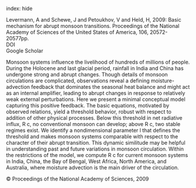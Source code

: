 index: hide

<div class="Citation">

  <div class="Citation-body">
    <div class="Citation-text">Levermann, A and Schewe, J and Petoukhov, V and Held, H, 2009: Basic mechanism for abrupt monsoon transitions. <span class="Article-journal">Proceedings of the National Academy of Sciences of the United States of America, </span><span class="Article-volume">106, </span>20572-20577pp.</div>
    <div class="Citation-links">
      <div class="CitationLink" data-href="https://doi.org/10.1073/pnas.0901414106">
        <div class="CitationLink-icon CitationLink-Doi"></div>
        <div class="CitationLink-text">DOI</div>
      </div>
      <div class="CitationLink" data-href="https://scholar.google.com/scholar?q=10.1073/pnas.0901414106">
        <div class="CitationLink-icon CitationLink-Scholar"></div>
        <div class="CitationLink-text">Google Scholar</div>
      </div>
    </div>
  </div>
</div>

Monsoon systems influence the livelihood of hundreds of millions of people. During the Holocene and last glacial period, rainfall in India and China has undergone strong and abrupt changes. Though details of monsoon circulations are complicated, observations reveal a defining moisture-advection feedback that dominates the seasonal heat balance and might act as an internal amplifier, leading to abrupt changes in response to relatively weak external perturbations. Here we present a minimal conceptual model capturing this positive feedback. The basic equations, motivated by observed relations, yield a threshold behavior, robust with respect to addition of other physical processes. Below this threshold in net radiative influx, R c, no conventional monsoon can develop; above R c, two stable regimes exist. We identify a nondimensional parameter l that defines the threshold and makes monsoon systems comparable with respect to the character of their abrupt transition. This dynamic similitude may be helpful in understanding past and future variations in monsoon circulation. Within the restrictions of the model, we compute R c for current monsoon systems in India, China, the Bay of Bengal, West Africa, North America, and Australia, where moisture advection is the main driver of the circulation.

<div class="Citation-copy">
&copy; Proceedings of the National Academy of Sciences, 2009
</div>